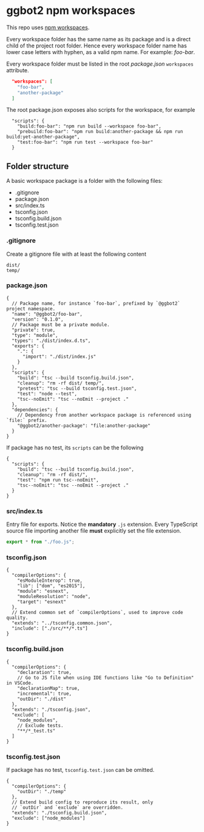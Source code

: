 # ggbot2 npm workspaces

This repo uses [npm workspaces](https://docs.npmjs.com/cli/v7/using-npm/workspaces).

Every workspace folder has the same name as its package and is a direct child of the project root folder.
Hence every workspace folder name has lower case letters with hyphen, as a valid npm name. For example: _foo-bar_.

Every workspace folder must be listed in the root *package.json* `workspaces` attribute.

```json
  "workspaces": [
    "foo-bar",
    "another-package"
  ]
```

The root package.json exposes also scripts for the workspace, for example

```jsonc
  "scripts": {
    "build:foo-bar": "npm run build --workspace foo-bar",
    "prebuild:foo-bar": "npm run build:another-package && npm run build:yet-another-package",
    "test:foo-bar": "npm run test --workspace foo-bar"
  }
```

## Folder structure

A basic workspace package is a folder with the following files:

* .gitignore
* package.json
* src/index.ts
* tsconfig.json
* tsconfig.build.json
* tsconfig.test.json

### .gitignore

Create a gitignore file with at least the following content

```
dist/
temp/
```

### package.json

```jsonc
{
  // Package name, for instance `foo-bar`, prefixed by `@ggbot2` project namespace.
  "name": "@ggbot2/foo-bar",
  "version": "0.1.0",
  // Package must be a private module.
  "private": true,
  "type": "module",
  "types": "./dist/index.d.ts",
  "exports": {
    ".": {
      "import": "./dist/index.js"
    }
  },
  "scripts": {
    "build": "tsc --build tsconfig.build.json",
    "cleanup": "rm -rf dist/ temp/",
    "pretest": "tsc --build tsconfig.test.json",
    "test": "node --test",
    "tsc--noEmit": "tsc --noEmit --project ."
  },
  "dependencies": {
    // Dependency from another workspace package is referenced using `file:` prefix.
    "@ggbot2/another-package": "file:another-package"
  }
}
```

If package has no test, its `scripts` can be the following

```jsonc
{
  "scripts": {
    "build": "tsc --build tsconfig.build.json",
    "cleanup": "rm -rf dist/",
    "test": "npm run tsc--noEmit",
    "tsc--noEmit": "tsc --noEmit --project ."
  }
}
```

### src/index.ts

Entry file for exports. Notice the **mandatory** `.js` extension.
Every TypeScript source file importing another file **must** explicitly set the file
extension.

```ts
export * from "./foo.js";
```

### tsconfig.json

```jsonc
{
  "compilerOptions": {
    "esModuleInterop": true,
    "lib": ["dom", "es2015"],
    "module": "esnext",
    "moduleResolution": "node",
    "target": "esnext"
  },
  // Extend common set of `compilerOptions`, used to improve code quality.
  "extends": "../tsconfig.common.json",
  "include": ["./src/**/*.ts"]
}
```

### tsconfig.build.json

```jsonc
{
  "compilerOptions": {
    "declaration": true,
    // Go to JS file when using IDE functions like "Go to Definition" in VSCode.
    "declarationMap": true,
    "incremental": true,
    "outDir": "./dist"
  },
  "extends": "./tsconfig.json",
  "exclude": [
    "node_modules",
    // Exclude tests.
    "**/*_test.ts"
  ]
}
```

### tsconfig.test.json

If package has no test, `tsconfig.test.json` can be omitted.

```jsonc
{
  "compilerOptions": {
    "outDir": "./temp"
  },
  // Extend build config to reproduce its result, only
  // `outDir` and `exclude` are overridden.
  "extends": "./tsconfig.build.json",
  "exclude": ["node_modules"]
}
```
